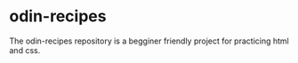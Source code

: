 # odin-recipes
The odin-recipes repository is a begginer friendly project for practicing html and css.
